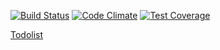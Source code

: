 [![Build Status](https://travis-ci.org/kolyastepanets/todo-list-angular.svg?branch=master)](https://travis-ci.org/kolyastepanets/todo-list-angular)
[![Code Climate](https://codeclimate.com/repos/56fd2c08e33bf7514b004bf3/badges/e2bf4d3db601b66aa00f/gpa.svg)](https://codeclimate.com/repos/56fd2c08e33bf7514b004bf3/feed)
[![Test Coverage](https://codeclimate.com/repos/56fd2c08e33bf7514b004bf3/badges/e2bf4d3db601b66aa00f/coverage.svg)](https://codeclimate.com/repos/56fd2c08e33bf7514b004bf3/coverage)

[Todolist](https://young-garden-52165.herokuapp.com/)
